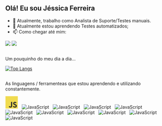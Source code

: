 
## Olá! Eu sou Jéssica Ferreira

- 🔭 Atualmente, trabalho como Analista de Suporte/Testes manuais.
- 🌱 Atualmente estou aprendendo Testes automatizados;
- 📫 Como chegar até mim: 

<div>
  <a href="https://https://www.instagram.com/jessica_kakau/" target="_blank"><img src="https://img.shields.io/badge/LinkedIn-0077B5?style=for-the-badge&logo=linkedin&logoColor=white" target="_blank"></a> 
  <a href="https://https://www.instagram.com/jessica_kakau/" target="_blank"><img src="https://img.shields.io/badge/-Instagram-%23E4405F?style=for-the-badge&logo=instagram&logoColor=white" target="_blank"></a>
  
</div>

##
Um pouquinho do meu dia a dia...

[![Top Langs](https://github-readme-stats.vercel.app/api/top-langs/?username=JheFerreira&langs_count=8&theme=radical)](https://github.com/JheFerreira/github-readme-stats)

##

As linguagens / ferramenteas que estou aprendendo e utilizando constantemente.
<div>
     <img  src="https://raw.githubusercontent.com/devicons/devicon/1119b9f84c0290e0f0b38982099a2bd027a48bf1/icons/javascript/javascript-original.svg" alt="JavaScript" width="40" height="40"/> &nbsp;
     <img  src="https://cdn.jsdelivr.net/gh/devicons/devicon/icons/androidstudio/androidstudio-original.svg" alt="JavaScript" width="50" height="50"/> &nbsp;
     <img  src="https://cdn.jsdelivr.net/gh/devicons/devicon/icons/flutter/flutter-original.svg" alt="JavaScript" width="50" height="50"/> &nbsp;
     <img  src="https://cdn.jsdelivr.net/gh/devicons/devicon/icons/dart/dart-original.svg" alt="JavaScript" width="50" height="50"/> &nbsp;
     <img  src="https://cdn.jsdelivr.net/gh/devicons/devicon/icons/java/java-original.svg" alt="JavaScript" width="50" height="50"/> &nbsp;
     <img  src="https://cdn.jsdelivr.net/gh/devicons/devicon/icons/html5/html5-original.svg" alt="JavaScript" width="50" height="50"/> &nbsp;
     <img  src="https://cdn.jsdelivr.net/gh/devicons/devicon/icons/css3/css3-original.svg" alt="JavaScript" width="50" height="50"/> &nbsp;
     <img  src="https://cdn.jsdelivr.net/gh/devicons/devicon/icons/nodejs/nodejs-original.svg" alt="JavaScript" width="50" height="50"/> &nbsp;
     <img  src="https://cdn.jsdelivr.net/gh/devicons/devicon/icons/vscode/vscode-original.svg" alt="JavaScript" width="50" height="50"/> &nbsp;
     <img  src="https://cdn.jsdelivr.net/gh/devicons/devicon/icons/postgresql/postgresql-original.svg" alt="JavaScript" width="50" height="50"/> &nbsp;
     <img  src="https://cdn.jsdelivr.net/gh/devicons/devicon/icons/intellij/intellij-original.svg" alt="JavaScript" width="50" height="50"/> &nbsp; 
   


  
  ##
 

    
   




